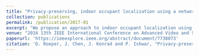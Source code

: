 ```yaml
---
title: "Privacy-preserving, indoor occupant localization using a network of single-pixel sensors"
collection: publications
permalink: /publication/2017-01
excerpt: "We propose an approach to indoor occupant localization using a network of single-pixel, visible-light sensors. In addition to preserving privacy, our approach vastly reduces data transmission rate and is agnostic to eavesdropping. We develop two purely data-driven localization algorithms and study their performance using a network of 6 such sensors. In one algorithm, we divide the monitored floor area (2.37m×2.72m) into a 3×3 grid of cells and classify location of a single person as belonging to one of the 9 cells using a support vector machine classifier. In the second algorithm, we estimate person's coordinates using support vector regression. In cross-validation tests in public (e.g., conference room) and private (e.g., home) scenarios, we obtain 67-72% correct classification rate for cells and 0.31-0.35m mean absolute distance error within the monitored space. Given the simplicity of sensors and processing, these are encouraging results and can lead to useful applications today."
venue: "2016 13th IEEE International Conference on Advanced Video and Signal Based Surveillance (AVSS)"
paperurl: 'https://ieeexplore.ieee.org/abstract/document/7738073'
citation: 'D. Roeper, J. Chen, J. Konrad and P. Ishwar, "Privacy-preserving, indoor occupant localization using a network of single-pixel sensors," 2016 13th IEEE International Conference on Advanced Video and Signal Based Surveillance (AVSS), Colorado Springs, CO, 2016, pp. 214-220.'
---
```

